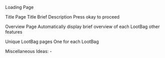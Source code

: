 Loading Page



Title Page
    Title
    Brief Description
    Press okay to proceed



Overview Page
    Automatically display brief overview of each LootBag
    other features



Unique LootBag pages
    One for each LootBag
































































Miscellaneous Ideas:
    -